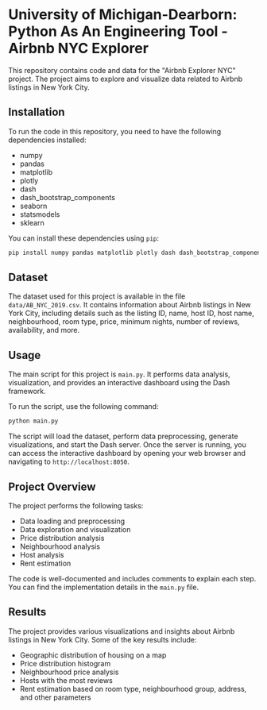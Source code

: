 # University of Michigan-Dearborn: Python As An Engineering Tool - Airbnb NYC Explorer

This repository contains code and data for the "Airbnb Explorer NYC" project. The project aims to explore and visualize data related to Airbnb listings in New York City.

## Installation

To run the code in this repository, you need to have the following dependencies installed:

- numpy
- pandas
- matplotlib
- plotly
- dash
- dash_bootstrap_components
- seaborn
- statsmodels
- sklearn

You can install these dependencies using `pip`:

```bash
pip install numpy pandas matplotlib plotly dash dash_bootstrap_components seaborn statsmodels scikit-learn
```

## Dataset

The dataset used for this project is available in the file `data/AB_NYC_2019.csv`. It contains information about Airbnb listings in New York City, including details such as the listing ID, name, host ID, host name, neighbourhood, room type, price, minimum nights, number of reviews, availability, and more.

## Usage

The main script for this project is `main.py`. It performs data analysis, visualization, and provides an interactive dashboard using the Dash framework.

To run the script, use the following command:

```bash
python main.py
```

The script will load the dataset, perform data preprocessing, generate visualizations, and start the Dash server. Once the server is running, you can access the interactive dashboard by opening your web browser and navigating to `http://localhost:8050`.

## Project Overview

The project performs the following tasks:

- Data loading and preprocessing
- Data exploration and visualization
- Price distribution analysis
- Neighbourhood analysis
- Host analysis
- Rent estimation

The code is well-documented and includes comments to explain each step. You can find the implementation details in the `main.py` file.

## Results

The project provides various visualizations and insights about Airbnb listings in New York City. Some of the key results include:

- Geographic distribution of housing on a map
- Price distribution histogram
- Neighbourhood price analysis
- Hosts with the most reviews
- Rent estimation based on room type, neighbourhood group, address, and other parameters
